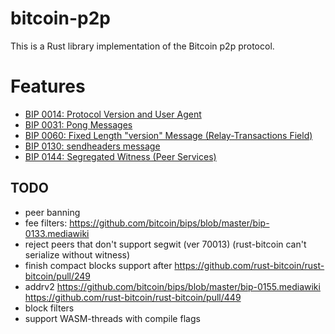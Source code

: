 
bitcoin-p2p
===========


This is a Rust library implementation of the Bitcoin p2p protocol.


# Features

- [BIP 0014: Protocol Version and User Agent](https://github.com/bitcoin/bips/blob/master/bip-0014.mediawiki)
- [BIP 0031: Pong Messages](https://github.com/bitcoin/bips/blob/master/bip-0031.mediawiki)
- [BIP 0060: Fixed Length "version" Message (Relay-Transactions Field)](https://github.com/bitcoin/bips/blob/master/bip-0060.mediawiki)
- [BIP 0130: sendheaders message](https://github.com/bitcoin/bips/blob/master/bip-0130.mediawiki)
- [BIP 0144: Segregated Witness (Peer Services)](https://github.com/bitcoin/bips/blob/master/bip-0144.mediawiki)


## TODO

- peer banning
- fee filters: https://github.com/bitcoin/bips/blob/master/bip-0133.mediawiki
- reject peers that don't support segwit (ver 70013) (rust-bitcoin can't serialize without witness)
- finish compact blocks support after https://github.com/rust-bitcoin/rust-bitcoin/pull/249
- addrv2 https://github.com/bitcoin/bips/blob/master/bip-0155.mediawiki
  https://github.com/rust-bitcoin/rust-bitcoin/pull/449
- block filters
- support WASM-threads with compile flags

